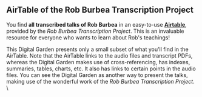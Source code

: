 ## AirTable of the Rob Burbea Transcription Project
You find **all transcribed talks of Rob Burbea** in an easy-to-use [**Airtable**](https://airtable.com/shr9OS6jqmWvWTG5g/tblHlCKWIIhZzEFMk/viw3k0IfSo0Dve9ZJ), provided by the _Rob Burbea Transcription Project_. This is an invaluable resource for everyone who wants to learn about Rob's teachings!

This Digital Garden presents only a small subset of what you'll find in the AirTable. Note that the AirTable links to the audio files and transcript PDFs, whereas the Digital Garden makes use of cross-referencing, has indexes, summaries, tables, charts, etc. It also has links to certain points in the audio files. You can see the Digital Garden as another way to present the talks, making use of the wonderful work of the _Rob Burbea Transcription Project_.
\
	
